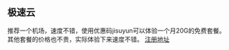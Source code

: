 ## 极速云
推荐一个机场，速度不错，使用优惠码jisuyun可以体验一个月20G的免费套餐。
其他套餐的价格也不贵，实际体验下来速度不错。
[注册地址](https://xn--9kqu12djx2a.net/#/register?code=ZreZrCbq)
